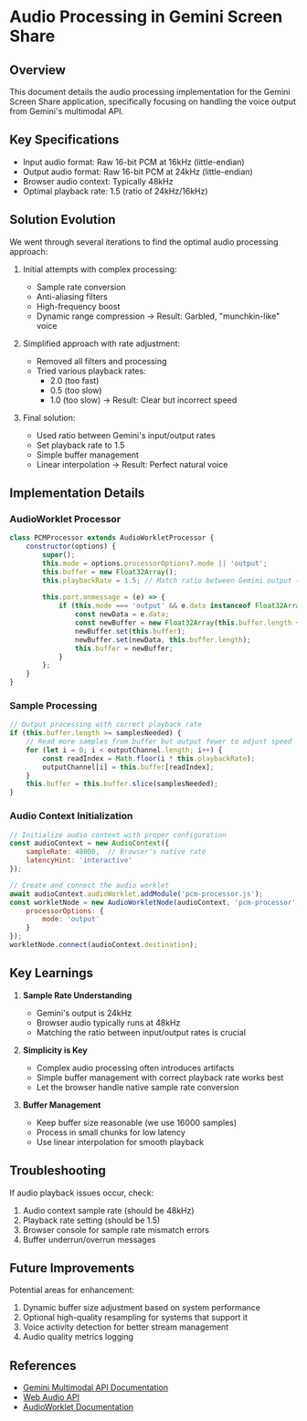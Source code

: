 # Audio Processing in Gemini Screen Share

## Overview
This document details the audio processing implementation for the Gemini Screen Share application, specifically focusing on handling the voice output from Gemini's multimodal API.

## Key Specifications
- Input audio format: Raw 16-bit PCM at 16kHz (little-endian)
- Output audio format: Raw 16-bit PCM at 24kHz (little-endian)
- Browser audio context: Typically 48kHz
- Optimal playback rate: 1.5 (ratio of 24kHz/16kHz)

## Solution Evolution
We went through several iterations to find the optimal audio processing approach:

1. Initial attempts with complex processing:
   - Sample rate conversion
   - Anti-aliasing filters
   - High-frequency boost
   - Dynamic range compression
   → Result: Garbled, "munchkin-like" voice

2. Simplified approach with rate adjustment:
   - Removed all filters and processing
   - Tried various playback rates:
     - 2.0 (too fast)
     - 0.5 (too slow)
     - 1.0 (too slow)
   → Result: Clear but incorrect speed

3. Final solution:
   - Used ratio between Gemini's input/output rates
   - Set playback rate to 1.5
   - Simple buffer management
   - Linear interpolation
   → Result: Perfect natural voice

## Implementation Details

### AudioWorklet Processor
```javascript
class PCMProcessor extends AudioWorkletProcessor {
    constructor(options) {
        super();
        this.mode = options.processorOptions?.mode || 'output';
        this.buffer = new Float32Array();
        this.playbackRate = 1.5; // Match ratio between Gemini output (24kHz) and input (16kHz)
        
        this.port.onmessage = (e) => {
            if (this.mode === 'output' && e.data instanceof Float32Array) {
                const newData = e.data;
                const newBuffer = new Float32Array(this.buffer.length + newData.length);
                newBuffer.set(this.buffer);
                newBuffer.set(newData, this.buffer.length);
                this.buffer = newBuffer;
            }
        };
    }
}
```

### Sample Processing
```javascript
// Output processing with correct playback rate
if (this.buffer.length >= samplesNeeded) {
    // Read more samples from buffer but output fewer to adjust speed
    for (let i = 0; i < outputChannel.length; i++) {
        const readIndex = Math.floor(i * this.playbackRate);
        outputChannel[i] = this.buffer[readIndex];
    }
    this.buffer = this.buffer.slice(samplesNeeded);
}
```

### Audio Context Initialization
```javascript
// Initialize audio context with proper configuration
const audioContext = new AudioContext({
    sampleRate: 48000,  // Browser's native rate
    latencyHint: 'interactive'
});

// Create and connect the audio worklet
await audioContext.audioWorklet.addModule('pcm-processor.js');
const workletNode = new AudioWorkletNode(audioContext, 'pcm-processor', {
    processorOptions: {
        mode: 'output'
    }
});
workletNode.connect(audioContext.destination);
```

## Key Learnings

1. **Sample Rate Understanding**
   - Gemini's output is 24kHz
   - Browser audio typically runs at 48kHz
   - Matching the ratio between input/output rates is crucial

2. **Simplicity is Key**
   - Complex audio processing often introduces artifacts
   - Simple buffer management with correct playback rate works best
   - Let the browser handle native sample rate conversion

3. **Buffer Management**
   - Keep buffer size reasonable (we use 16000 samples)
   - Process in small chunks for low latency
   - Use linear interpolation for smooth playback

## Troubleshooting

If audio playback issues occur, check:
1. Audio context sample rate (should be 48kHz)
2. Playback rate setting (should be 1.5)
3. Browser console for sample rate mismatch errors
4. Buffer underrun/overrun messages

## Future Improvements

Potential areas for enhancement:
1. Dynamic buffer size adjustment based on system performance
2. Optional high-quality resampling for systems that support it
3. Voice activity detection for better stream management
4. Audio quality metrics logging

## References

- [Gemini Multimodal API Documentation](https://cloud.google.com/vertex-ai/generative-ai/docs/model-reference/multimodal-live)
- [Web Audio API](https://developer.mozilla.org/en-US/docs/Web/API/Web_Audio_API)
- [AudioWorklet Documentation](https://developer.mozilla.org/en-US/docs/Web/API/AudioWorklet)